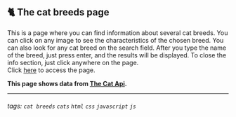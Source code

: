 ## 🐈 The cat breeds page

This is a page where you can find information about several cat breeds.
You can click on any image to see the characteristics of the chosen breed.
You can also look for any cat breed on the search field. After you type the name of the breed, just press enter, and the results will be displayed.
To close the info section, just click anywhere on the page.<br>
Click <a href="#">here</a> to access the page.<br>

**This page shows data from <a href="https://thecatapi.com/"> The Cat Api</a>.**

---

###### tags: `cat breeds` `cats` `html` `css` `javascript` `js`
